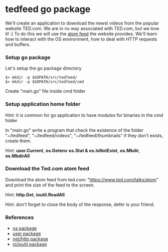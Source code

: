 # tedfeed go package
We'll create an application to download the newst videos from the popular website TED.com.
We are in no way associated with TED.com, but we love it! :)
To do this we will use the [atom feed](https://en.wikipedia.org/wiki/Atom_(standard)) the website provides.
We'll learn how to interact with the OS environment, how to deal with HTTP requests and buffers.

### Setup go package
Let's setup the go package directory

    $> mkdir -p $GOPATH/src/tedfeed/
    $> mkdir -p $GOPATH/src/tedfeed/cmd

Create "main.go" file inside cmd folder

### Setup application home folder
Hint: it is common for go application to have modules for binaries in the cmd folder

In "main.go" write a program that check the existence of the folder "~/tedfeed", "~/tedfeed/videos",
"~/tedfeed/thumbnails" if they don't exists, create them.

Hint: **user.Current**, **os.Getenv** **os.Stat & os.IsNotExist**, **os.Mkdir**, **os.MkdirAll**


### Download the Ted.com atom feed
Download the atom feed from ted.com: "https://www.ted.com/talks/atom" and print the size of the
feed to the screen.

Hint: **http.Get**, **ioutil.ReadAll**

Hint: don't forget to close the body of the response, defer is your friend.

### References
* [os package](https://golang.org/pkg/os/)
* [user package](https://golang.org/pkg/os/user/)
* [net/http package](https://golang.org/pkg/net/http/)
* [io/ioutil package](https://golang.org/pkg/io/ioutil/)

